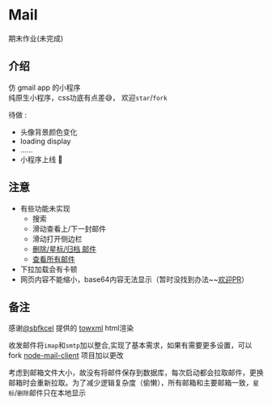 # Mail
期末作业(未完成)

## 介绍
仿 gmail app 的小程序   
纯原生小程序，css功底有点差😅， 欢迎`star`/`fork`

待做 :
- 头像背景颜色变化
- loading display
- ......
- 小程序上线 🤔

## 注意
- 有些功能未实现
   - 搜索
   - 滑动查看上/下一封邮件
   - 滑动打开侧边栏
   - [删除/星标/归档 邮件](##备注)
   - [查看所有邮件](##备注)
- 下拉加载会有卡顿
- 网页内容不能缩小，base64内容无法显示（暂时没找到办法~~[欢迎PR](https://github.com/wk989898/wxchat-mail/pulls)）

## 备注
感谢[@sbfkcel](https://github.com/sbfkcel) 提供的 [towxml](https://github.com/sbfkcel/towxml) html渲染  

收发邮件将`imap`和`smtp`加以整合,实现了基本需求，如果有需要更多设置，可以fork [node-mail-client](https://github.com/wk989898/mail) 项目加以更改  

考虑到邮箱文件大小，故没有将邮件保存到数据库，每次启动都会拉取邮件，更换邮箱时会重新拉取。为了减少逻辑复杂度（偷懒），所有邮箱和主要邮箱一致，`星标`/`删除`邮件只在本地显示

